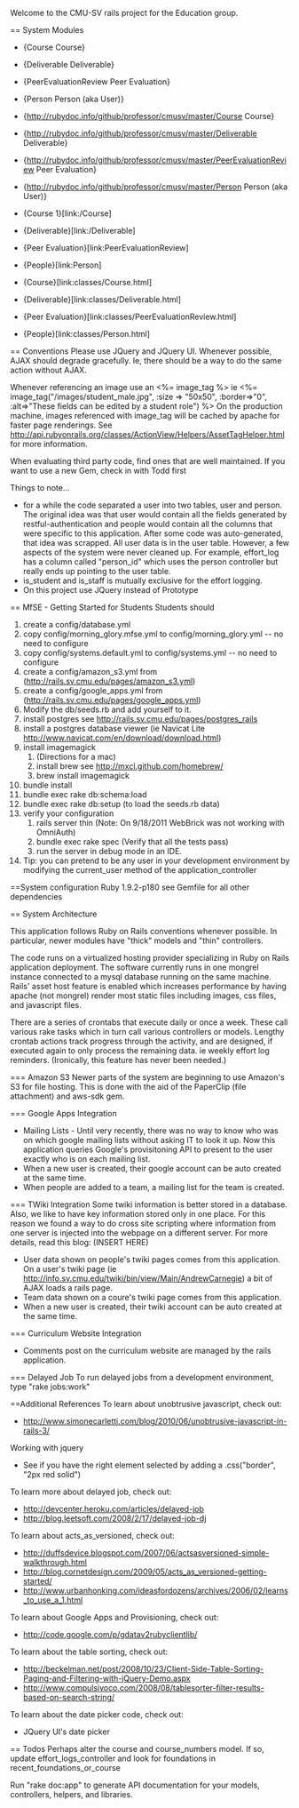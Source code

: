Welcome to the CMU-SV rails project for the Education group.

== System Modules
* {Course Course}
* {Deliverable Deliverable}
* {PeerEvaluationReview Peer Evaluation}
* {Person Person (aka User)}

* {http://rubydoc.info/github/professor/cmusv/master/Course Course}
* {http://rubydoc.info/github/professor/cmusv/master/Deliverable Deliverable}
* {http://rubydoc.info/github/professor/cmusv/master/PeerEvaluationReview Peer Evaluation}
* {http://rubydoc.info/github/professor/cmusv/master/Person Person (aka User)}

* {Course 1}[link:/Course]
* {Deliverable}[link:/Deliverable]
* {Peer Evaluation}[link:PeerEvaluationReview]
* {People}[link:Person]

* {Course}[link:classes/Course.html]
* {Deliverable}[link:classes/Deliverable.html]
* {Peer Evaluation}[link:classes/PeerEvaluationReview.html]
* {People}[link:classes/Person.html]


== Conventions
Please use JQuery and JQuery UI. Whenever possible, AJAX should degrade
gracefully. Ie, there should be a way to do the same action without AJAX.

Whenever referencing an image use an <%= image_tag %> ie <%= image_tag("/images/student_male.jpg", :size => "50x50", :border=>"0", :alt=>"These fields can be edited by a student role") %>
On the production machine, images referenced with image_tag will be cached by apache for faster page renderings.
See http://api.rubyonrails.org/classes/ActionView/Helpers/AssetTagHelper.html for more information.

When evaluating third party code, find ones that are well maintained. If you want to use a new Gem, check in with Todd first

Things to note...
* for a while the code separated a user into two tables, user and person. The original idea was that user would contain all the fields generated by restful-authentication and people would contain all the columns that were specific to this application. After some code was auto-generated, that idea was scrapped. All user data is in the user table. However, a few aspects of the system were never cleaned up. For example, effort_log has a column called "person_id" which uses the person controller but really ends up pointing to the user table.
* is_student and is_staff is mutually exclusive for the effort logging.
* On this project use JQuery instead of Prototype

== MfSE - Getting Started for Students
Students should
1. create a config/database.yml
1. copy config/morning_glory.mfse.yml to config/morning_glory.yml -- no need to configure
1. copy config/systems.default.yml to config/systems.yml -- no need to configure
1. create a config/amazon_s3.yml from (http://rails.sv.cmu.edu/pages/amazon_s3.yml)
1. create a config/google_apps.yml from (http://rails.sv.cmu.edu/pages/google_apps.yml)
1. Modify the db/seeds.rb and add yourself to it.
1. install postgres see http://rails.sv.cmu.edu/pages/postgres_rails
1. install a postgres database viewer (ie Navicat Lite http://www.navicat.com/en/download/download.html)
1. install imagemagick
   1. (Directions for a mac)
   1. install brew see http://mxcl.github.com/homebrew/  
   1. brew install imagemagick
1. bundle install
1. bundle exec rake db:schema:load
1. bundle exec rake db:setup (to load the seeds.rb data)
1. verify your configuration
   1. rails server thin      (Note: On 9/18/2011 WebBrick was not working with OmniAuth)
   1. bundle exec rake spec  (Verify that all the tests pass)
   1. run the server in debug mode in an IDE.
1. Tip: you can pretend to be any user in your development environment by modifying the current_user method of the application_controller


==System configuration
Ruby 1.9.2-p180
see Gemfile for all other dependencies

== System Architecture

This application follows Ruby on Rails conventions whenever possible.
In particular, newer modules have "thick" models and "thin" controllers.

The code runs on a virtualized hosting provider specializing in Ruby on Rails
application deployment. The software currently runs in one mongrel instance
connected to a mysql database running on the same machine. Rails' asset host
feature is enabled which increases performance by having apache (not mongrel)
render most static files including images, css files, and javascript files.

There are a series of crontabs that execute daily or once a week. These call
various rake tasks which in turn call various controllers or models. Lengthy
crontab actions track progress through the activity, and are designed, if
executed again to only process the remaining data. ie weekly effort log
reminders. (Ironically, this feature has never been needed.)

=== Amazon S3
Newer parts of the system are beginning to use Amazon's S3 for file hosting.
This is done with the aid of the PaperClip (file attachment) and aws-sdk gem.

=== Google Apps Integration
* Mailing Lists - Until very recently, there was no way to know who was on which google mailing lists without asking IT to look it up. Now this application queries Google's provisitoning API to present to the user exactly who is on each mailing list.
* When a new user is created, their google account can be auto created at the same time.
* When people are added to a team, a mailing list for the team is created.

=== TWiki Integration
Some twiki information is better stored in a database. Also, we like to have
key information stored only in one place. For this reason we found a way to
do cross site scripting where information from one server is injected into
the webpage on a different server. For more details, read this blog: (INSERT HERE)

* User data shown on people's twiki pages comes from this application. On a user's twiki page (ie http://info.sv.cmu.edu/twiki/bin/view/Main/AndrewCarnegie)
a bit of AJAX loads a rails page.
* Team data shown on a coure's twiki page comes from this application.
* When a new user is created, their twiki account can be auto created at the
same time.

=== Curriculum Website Integration
* Comments post on the curriculum website are managed by the rails application.

=== Delayed Job
To run delayed jobs from a development environment, type "rake jobs:work"

==Additional References
To learn about unobtrusive javascript, check out:
   * http://www.simonecarletti.com/blog/2010/06/unobtrusive-javascript-in-rails-3/

 Working with jquery
   * See if you have the right element selected by adding a .css("border", "2px red solid")

To learn more about delayed job, check out:
   * http://devcenter.heroku.com/articles/delayed-job
   * http://blog.leetsoft.com/2008/2/17/delayed-job-dj

To learn about acts_as_versioned, check out:
   * http://duffsdevice.blogspot.com/2007/06/actsasversioned-simple-walkthrough.html
   * http://blog.cornetdesign.com/2009/05/acts_as_versioned-getting-started/
   * http://www.urbanhonking.com/ideasfordozens/archives/2006/02/learns_to_use_a_1.html

To learn about Google Apps and Provisioning, check out:
   * http://code.google.com/p/gdatav2rubyclientlib/

To learn about the table sorting, check out:
   * http://beckelman.net/post/2008/10/23/Client-Side-Table-Sorting-Paging-and-Filtering-with-jQuery-Demo.aspx
   * http://www.compulsivoco.com/2008/08/tablesorter-filter-results-based-on-search-string/

To learn about the date picker code, check out:
   * JQuery UI's date picker

== Todos
Perhaps alter the course and course_numbers model. If so, update effort_logs_controller and look for foundations in recent_foundations_or_course





Run "rake doc:app" to generate API documentation for your models, controllers, helpers, and libraries.

